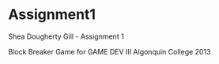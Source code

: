 Assignment1
===========

Shea Dougherty Gill - Assignment 1

Block Breaker Game for GAME DEV III
Algonquin College 2013
